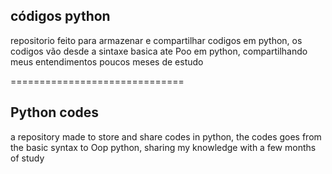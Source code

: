 códigos python 
-----------------------------
repositorio feito para armazenar e compartilhar codigos em python, os
codigos vão desde a sintaxe basica ate Poo em python,
compartilhando meus entendimentos poucos meses de estudo

==============================

Python codes
------------------------------

a repository made to store and share codes in python, the codes goes from the basic syntax to Oop python, sharing my knowledge with a few months of study
